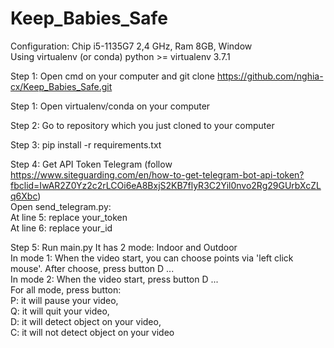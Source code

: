 # Keep_Babies_Safe

Configuration: Chip i5-1135G7 2,4 GHz, Ram 8GB, Window    
Using virtualenv (or conda) python >= virtualenv 3.7.1 

Step 1: Open cmd on your computer and git clone https://github.com/nghia-cx/Keep_Babies_Safe.git

Step 1: Open virtualenv/conda on your computer

Step 2: Go to repository which you just cloned to your computer

Step 3: pip install -r requirements.txt

Step 4: Get API Token Telegram (follow https://www.siteguarding.com/en/how-to-get-telegram-bot-api-token?fbclid=IwAR2Z0Yz2c2rLCOi6eA8BxjS2KB7flyR3C2Yil0nvo2Rg29GUrbXcZLq6Xbc)  
        Open send_telegram.py:  
            At line 5: replace your_token  
            At line 6: replace your_id  

Step 5: Run main.py
    It has 2 mode: Indoor and Outdoor  
    In mode 1:
        When the video start, you can choose points via 'left click mouse'. After choose, press button D ...  
    In mode 2:
        When the video start, press button D ...  
    For all mode, press button:  
     P: it will pause your video,  
     Q: it will quit your video,  
     D: it will detect object on your video,  
     C: it will not detect object on your video  
    
